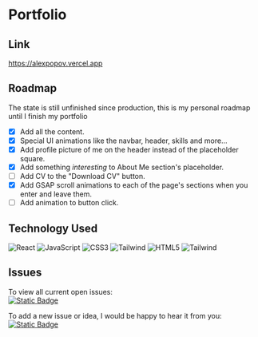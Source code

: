 # Portfolio
## Link
https://alexpopov.vercel.app

## Roadmap
 The state is still unfinished since production, this is my personal roadmap until I finish my portfolio
 * [x] Add all the content.
 * [x] Special UI animations like the navbar, header, skills and more...
 * [x] Add profile picture of me on the header instead of the placeholder square.
 * [x] Add something *interesting* to About Me section's placeholder.
 * [ ] Add CV to the "Download CV" button.
 * [x] Add GSAP scroll animations to each of the page's sections when you enter and leave them.
 * [ ] Add animation to button click.

## Technology Used
<div>
  <img src='https://img.shields.io/badge/React-20232A?style=for-the-badge&logo=react&logoColor=61DAFB' alt='React'/>
  <img src='https://img.shields.io/badge/JavaScript-323330?style=for-the-badge&logo=javascript&logoColor=F7DF1E' alt='JavaScript'/>
  <img src='https://img.shields.io/badge/CSS3-1572B6?style=for-the-badge&logo=css3&logoColor=white' alt='CSS3'/>
  <img src='https://img.shields.io/badge/Tailwind_CSS-38B2AC?style=for-the-badge&logo=tailwind-css&logoColor=white' alt='Tailwind'/>
  <img src='https://img.shields.io/badge/HTML5-E34F26?style=for-the-badge&logo=html5&logoColor=white' alt='HTML5'/>
  <img src='https://img.shields.io/badge/GSAP-green?style=for-the-badge' alt='Tailwind'/>
</div>

## Issues
To view all current open issues:
<br/><a href='https://github.com/ItsAlexanderPopov/Portfolio/issues'><img alt="Static Badge" src="https://img.shields.io/badge/Open%20Issues-148F77?style=for-the-badge"></a>

To add a new issue or idea, I would be happy to hear it from you:
<br/><a href='https://github.com/ItsAlexanderPopov/Portfolio/issues/new'><img alt="Static Badge" src="https://img.shields.io/badge/Open%20New%20Issues-2874A6?style=for-the-badge"></a>
